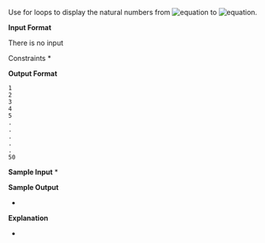 Use for loops to display the natural numbers from ![equation](http://latex.codecogs.com/svg.latex?\inline&space;1) to ![equation](http://latex.codecogs.com/svg.latex?\inline&space;50).

__Input Format__

There is no input

Constraints
* 

__Output Format__
```commandline
1
2
3
4
5
.
.
.
.
.
50
```
__Sample Input__
*

__Sample Output__

-

__Explanation__

-